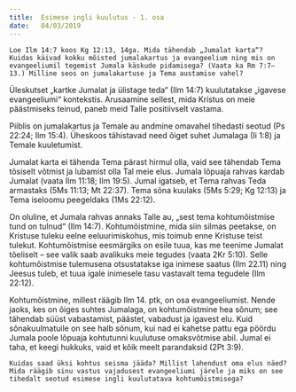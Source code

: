 ```yaml
---
title:  Esimese ingli kuulutus - 1. osa
date:   04/03/2019
---
```


`Loe Ilm 14:7 koos Kg 12:13, 14ga. Mida tähendab „Jumalat karta“? Kuidas käivad kokku mõisted jumalakartus ja evangeelium ning mis on evangeeliumil tegemist Jumala käskude pidamisega? (Vaata ka Rm 7:7–13.) Milline seos on jumalakartuse ja Tema austamise vahel?`

Üleskutset „kartke Jumalat ja ülistage teda“ (Ilm 14:7) kuulutatakse „igavese evangeeliumi“ kontekstis. Arusaamine sellest, mida Kristus on meie päästmiseks teinud, paneb meid Talle positiivselt vastama.

Piiblis on jumalakartus ja Temale au andmine omavahel tihedasti seotud (Ps 22:24; Ilm 15:4). Üheskoos tähistavad need õiget suhet Jumalaga (Ii 1:8) ja Temale kuuletumist.

Jumalat karta ei tähenda Tema pärast hirmul olla, vaid see tähendab Tema tõsiselt võtmist ja lubamist olla Tal meie elus. Jumala lõpuaja rahvas kardab Jumalat (vaata Ilm 11:18; Ilm 19:5). Jumal igatseb, et Tema rahvas Teda armastaks (5Ms 11:13; Mt 22:37). Tema sõna kuulaks (5Ms 5:29; Kg 12:13) ja Tema iseloomu peegeldaks (1Ms 22:12).

On oluline, et Jumala rahvas annaks Talle au, „sest tema kohtumõistmise tund on tulnud“ (Ilm 14:7). Kohtumõistmine, mida siin silmas peetakse, on Kristuse tuleku eelne eeluurimiskohus, mis toimub enne Kristuse teist tulekut. Kohtumõistmise eesmärgiks on esile tuua, kas me teenime Jumalat tõeliselt – see valik saab avalikuks meie tegudes (vaata 2Kr 5:10). Selle kohtumõistmise tulemusena otsustatakse iga inimese saatus (Ilm 22.11) ning Jeesus tuleb, et tuua igale inimesele tasu vastavalt tema tegudele (Ilm 22:12).

Kohtumõistmine, millest räägib Ilm 14. ptk, on osa evangeeliumist. Nende jaoks, kes on õiges suhtes Jumalaga, on kohtumõistmine hea sõnum; see tähendab süüst vabastamist, päästet, vabadust ja igavest elu. Kuid sõnakuulmatuile on see halb sõnum, kui nad ei kahetse pattu ega pöördu Jumala poole lõpuaja kohtutunni kuulutuse omaksvõtmise abil. Jumal ei taha, et keegi hukkuks, vaid et kõik meelt parandaksid (2Pt 3:9).

`Kuidas saad üksi kohtus seisma jääda? Millist lahendust oma elus näed? Mida räägib sinu vastus vajadusest evangeeliumi järele ja miks on see tihedalt seotud esimese ingli kuulutatava kohtumõistmisega?`
